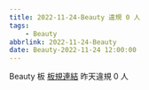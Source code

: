 ```yaml
---
title: 2022-11-24-Beauty 違規 0 人
tags:
    - Beauty
abbrlink: 2022-11-24-Beauty
date: Beauty-2022-11-24 12:00:00
---
```

Beauty 板 [板規連結](https://www.ptt.cc/bbs/Beauty/M.1630069980.A.84B.html)
昨天違規 0 人
